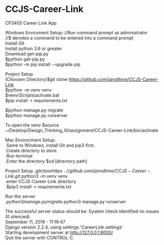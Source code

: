 # CCJS-Career-Link
CP3405 Career Link App  

Windows Enviroment Setup: //Run command prompt as administrator  
//$ denotes a command to be entered into a command prompt  
Install Git  
Install python 3.6 or greater  
Download get-pip.py  
$python get-pip.py  
$python -m pip install --upgrade pip  

Project Setup  
(Choosen Directory)$git clone https://github.com/jarodhine/CCJS-Career-Link  
$python -m venv venv  
$venv\Scripts\activate.bat  
$pip install -r requirements.txt  

$python manage.py migrate  
$python manage.py runserver  

To open the venv $source ~/Desktop/Design_Thinking_III/assignment/CCJS-Career-Link/bin/activate

Mac Environment Setup:  
.Same to Windows, install Git and pip3 first.  
.Create directory to store  
.Run terminal  
.Enter the directory $cd [directory path]  

Project Setup .$git clone https://github.com/jarodhine/CCJS-Career-Link.git  
.$python3 -m venv venv  
.enter CCJS-Career-Link directory  
.$pip3 install -r requirements.txt  

Run the server  
.$python3 manage.py migrate  
.$python3 manage.py runserver  

The successful server status should be: System check identified no issues (0 silenced).  
September 11, 2019 - 11:19:47  
Django version 2.2.4, using settings 'CareerLink.settings'  
Starting development server at http://127.0.0.1:8000/  
Quit the server with CONTROL-C.  
